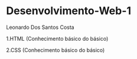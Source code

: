 # Desenvolvimento-Web-1
Leonardo Dos Santos Costa

1.HTML (Conhecimento básico do básico)

2.CSS (Conhecimento básico do básico)
